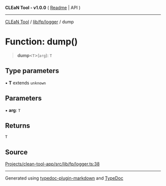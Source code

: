 **CLEaN Tool - v1.0.0** ( [Readme](../../../../README.md) \| API )

***

[CLEaN Tool](../../../../modules.md) / [lib/fp/logger](../README.md) / dump

# Function: dump()

> **dump**\<`T`\>(`arg`): `T`

## Type parameters

▪ **T** extends `unknown`

## Parameters

▪ **arg**: `T`

## Returns

`T`

## Source

[Projects/clean-tool-app/src/lib/fp/logger.ts:38](https://github.com/yuckyh/clean-tool-app/)

***

Generated using [typedoc-plugin-markdown](https://www.npmjs.com/package/typedoc-plugin-markdown) and [TypeDoc](https://typedoc.org/)
